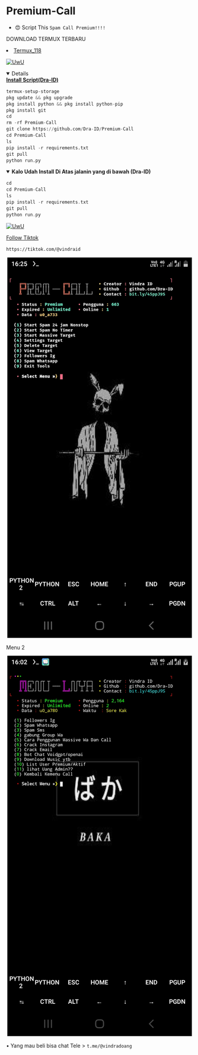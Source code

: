 # Premium-Call 
  - 😍 Script This `Spam Call Premium!!!!`

DOWNLOAD TERMUX TERBARU 
<li><a href="https://www.mediafire.com/file/r1ay7mhb9j2toix/com.termux_118.zip/file">Termux_118</a></code></li> 
<p align="center">
  
  <a href="https://github.com/Dra-ID"><img src="http://readme-typing-svg.herokuapp.com?color=FF1493&center=true&vCenter=true&multiline=false&lines=+Selamat+Datang+User+Termux+^_^" alt="UwU">

<details open>
  <summary><strong> Install Script(Dra-ID)</strong></summary>
  
```python
termux-setup-storage
pkg update && pkg upgrade
pkg install python && pkg install python-pip
pkg install git
cd
rm -rf Premium-Call
git clone https://github.com/Dra-ID/Premium-Call
cd Premium-Call
ls
pip install -r requirements.txt
git pull
python run.py
```
  </details>
  
<details open>
  <summary><strong> Kalo Udah Install Di Atas jalanin yang di bawah (Dra-ID)</strong></summary>

  ```php
cd
cd Premium-Call
ls
pip install -r requirements.txt
git pull
python run.py
  ```
  </details>
  
  <p align="center">
  
  <a href="https://github.com/Dra-ID"><img src="http://readme-typing-svg.herokuapp.com?color=FFFFFF&center=true&vCenter=true&multiline=false&lines=Recode/Decode+Lu+Sampah+(Trah+🚮" alt="UwU">
  
Follow Tiktok 
```bash
https://tiktok.com/@vindraid
```

</p>

<p align="center">
  <img src="Data/image.jpg">
</p>

Menu 2

</p>

<p align="center">
  <img src="Data/image2.jpg">
</p>

• Yang mau beli bisa chat Tele > `t.me/@vindradoang`
